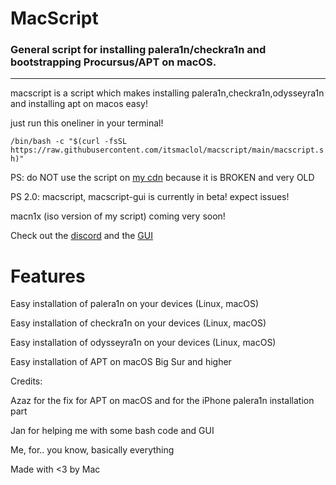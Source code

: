 <h1 align="left">MacScript</h1>
<h3 align="left">General script for installing palera1n/checkra1n and bootstrapping Procursus/APT on macOS.</h3>

---

macscript is a script which makes installing palera1n,checkra1n,odysseyra1n and installing apt on macos easy!

just run this oneliner in your terminal!

`/bin/bash -c "$(curl -fsSL https://raw.githubusercontent.com/itsmaclol/macscript/main/macscript.sh)"`

PS: do NOT use the script on [my cdn](https://cdn.planks.ml/scripts) because it is BROKEN and very OLD

PS 2.0: macscript, macscript-gui is currently in beta! expect issues!

macn1x (iso version of my script) coming very soon!

Check out the [discord](https://discord.gg/4nAfQthY6h)
and the [GUI](https://github.com/itsmaclol/macscript-gui)

# Features

Easy installation of palera1n on your devices (Linux, macOS)

Easy installation of checkra1n on your devices (Linux, macOS)

Easy installation of odysseyra1n on your devices (Linux, macOS)

Easy installation of APT on macOS Big Sur and higher

Credits: 

Azaz for the fix for APT on macOS and for the iPhone palera1n installation part

Jan for helping me with some bash code and GUI

Me, for.. you know, basically everything

Made with <3 by Mac
